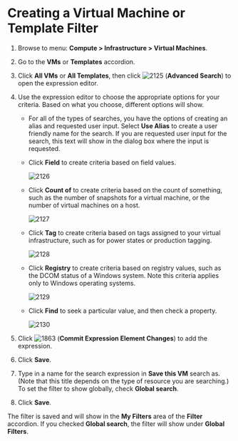 # Creating a Virtual Machine or Template Filter

1.  Browse to menu: **Compute > Infrastructure > Virtual Machines**.

2.  Go to the **VMs** or **Templates** accordion.

3.  Click **All VMs** or **All Templates**, then click
    ![2125](../images/2125.png) (**Advanced Search**) to open the
    expression editor.

4.  Use the expression editor to choose the appropriate options for your
    criteria. Based on what you choose, different options will show.

      - For all of the types of searches, you have the options of
        creating an alias and requested user input. Select **Use Alias**
        to create a user friendly name for the search. If you are
        requested user input for the search, this text will show in the
        dialog box where the input is requested.

      - Click **Field** to create criteria based on field values.

        ![2126](../images/2126.png)

      - Click **Count of** to create criteria based on the count of
        something, such as the number of snapshots for a virtual
        machine, or the number of virtual machines on a host.

        ![2127](../images/2127.png)

      - Click **Tag** to create criteria based on tags assigned to your
        virtual infrastructure, such as for power states or production
        tagging.

        ![2128](../images/2128.png)

      - Click **Registry** to create criteria based on registry values,
        such as the DCOM status of a Windows system. Note this criteria
        applies only to Windows operating systems.

        ![2129](../images/2129.png)

      - Click **Find** to seek a particular value, and then check a
        property.

        ![2130](../images/2130.png)

5.  Click ![1863](../images/1863.png) (**Commit Expression Element
    Changes**) to add the expression.

6.  Click **Save**.

7.  Type in a name for the search expression in **Save this VM** search
    as. (Note that this title depends on the type of resource you are
    searching.) To set the filter to show globally, check **Global
    search**.

8.  Click **Save**.

The filter is saved and will show in the **My Filters** area of the
**Filter** accordion. If you checked **Global search**, the filter will
show under **Global Filters**.
